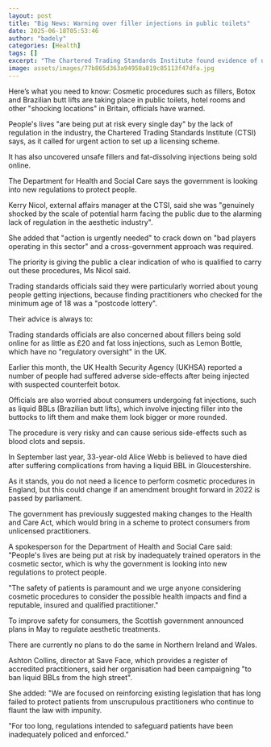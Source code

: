 ```yaml
---
layout: post
title: "Big News: Warning over filler injections in public toilets"
date: 2025-06-18T05:53:46
author: "badely"
categories: [Health]
tags: []
excerpt: "The Chartered Trading Standards Institute found evidence of untrained and unlicensed practitioners giving cosmetic procedures."
image: assets/images/77b865d363a94958a819c85113f47dfa.jpg
---
```


Here’s what you need to know: Cosmetic procedures such as fillers, Botox and Brazilian butt lifts are taking place in public toilets, hotel rooms and other "shocking locations" in Britain, officials have warned.

People's lives "are being put at risk every single day" by the lack of regulation in the industry, the Chartered Trading Standards Institute (CTSI) says, as it called for urgent action to set up a licensing scheme.

It has also uncovered unsafe fillers and fat-dissolving injections being sold online.

The Department for Health and Social Care says the government is looking into new regulations to protect people. 

Kerry Nicol, external affairs manager at the CTSI, said she was "genuinely shocked by the scale of potential harm facing the public due to the alarming lack of regulation in the aesthetic industry".

She added that "action is urgently needed" to crack down on "bad players operating in this sector" and a cross-government approach was required.

The priority is giving the public a clear indication of who is qualified to carry out these procedures, Ms Nicol said.

Trading standards officials said they were particularly worried about young people getting injections, because finding practitioners who checked for the minimum age of 18 was a "postcode lottery".

Their advice is always to:

Trading standards officials are also concerned about fillers being sold online for as little as £20 and fat loss injections, such as Lemon Bottle, which have no "regulatory oversight" in the UK.

Earlier this month, the UK Health Security Agency (UKHSA) reported a number of people had suffered adverse side-effects after being injected with suspected counterfeit botox.

Officials are also worried about consumers undergoing fat injections, such as liquid BBLs (Brazilian butt lifts), which involve injecting filler into the buttocks to lift them and make them look bigger or more rounded.

The procedure is very risky and can cause serious side-effects such as blood clots and sepsis.

In September last year, 33-year-old Alice Webb is believed to have died after suffering complications from having a liquid BBL in Gloucestershire.

As it stands, you do not need a licence to perform cosmetic procedures in England, but this could change if an amendment brought forward in 2022 is passed by parliament.

The government has previously suggested making changes to the Health and Care Act, which would bring in a scheme to protect consumers from unlicensed practitioners.

A spokesperson for the Department of Health and Social Care said: "People's lives are being put at risk by inadequately trained operators in the cosmetic sector, which is why the government is looking into new regulations to protect people.

"The safety of patients is paramount and we urge anyone considering cosmetic procedures to consider the possible health impacts and find a reputable, insured and qualified practitioner." 

To improve safety for consumers, the Scottish government announced plans in May to regulate aesthetic treatments.

There are currently no plans to do the same in Northern Ireland and Wales. 

Ashton Collins, director at Save Face, which provides a register of accredited practitioners, said her organisation had been campaigning "to ban liquid BBLs from the high street".

She added: "We are focused on reinforcing existing legislation that has long failed to protect patients from unscrupulous practitioners who continue to flaunt the law with impunity.

"For too long, regulations intended to safeguard patients have been inadequately policed and enforced."

